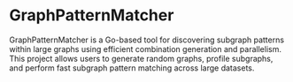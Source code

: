 # GraphPatternMatcher
GraphPatternMatcher is a Go-based tool for discovering subgraph patterns within large graphs using efficient combination generation and parallelism. This project allows users to generate random graphs, profile subgraphs, and perform fast subgraph pattern matching across large datasets.
